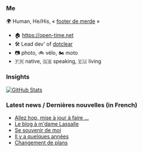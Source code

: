 ### Me

🌍 Human, He/His, « [footer de merde](https://open-time.net/post/2013/07/17/La-veritable-histoire-du-Footer-de-merde-) » 
* 🏠 https://open-time.net 
* 🛠️ Lead dev' of [dotclear](https://git.dotclear.org/dev/dotclear)
* 📷 photo, 🚲 vélo, 🏍️ moto 
* 🇫🇷 native, 🇬🇧 speaking, 🇪🇺 living

### Insights

[![GitHub Stats](https://github-readme-stats-sigma-five.vercel.app/api?username=franck-paul)](https://github.com/franck-paul)

### Latest news / Dernières nouvelles (in French)

<!-- BLOG-POST-LIST:START -->
- [Allez hop, mise à jour à faire …](https://open-time.net/post/2025/05/14/Allez-hop-mise-a-jour-a-faire-)
- [Le blog à m&#39;dame Lassalle](https://open-time.net/post/2025/05/13/Le-blog-a-m-dame-Lassalle)
- [Se souvenir de moi](https://open-time.net/post/2025/05/12/Se-souvenir-de-moi)
- [Il y a quelques années](https://open-time.net/post/2025/05/11/Il-y-a-quelques-annees)
- [Changement de plans](https://open-time.net/post/2025/05/10/Changement-de-plans)
<!-- BLOG-POST-LIST:END -->
